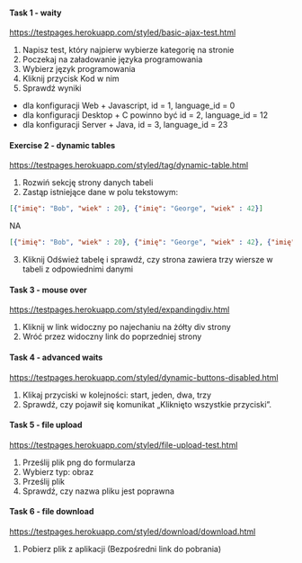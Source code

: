 #### Task 1 - waity
https://testpages.herokuapp.com/styled/basic-ajax-test.html

1. Napisz test, który najpierw wybierze kategorię na stronie
2. Poczekaj na załadowanie języka programowania
3. Wybierz język programowania
4. Kliknij przycisk Kod w nim
5. Sprawdź wyniki
* dla konfiguracji Web + Javascript, id = 1, language_id = 0
* dla konfiguracji Desktop + C powinno być id = 2, language_id = 12
* dla konfiguracji Server + Java, id = 3, language_id = 23


#### Exercise 2 - dynamic tables
https://testpages.herokuapp.com/styled/tag/dynamic-table.html

1. Rozwiń sekcję strony danych tabeli
2. Zastąp istniejące dane w polu tekstowym:
```json
[{"imię": "Bob", "wiek" : 20}, {"imię": "George", "wiek" : 42}]
```
NA
```json
[{"imię": "Bob", "wiek" : 20}, {"imię": "George", "wiek" : 42}, {"imię": "Jan", "wiek" : 7} ]
```
3. Kliknij Odśwież tabelę i sprawdź, czy strona zawiera trzy wiersze w tabeli z odpowiednimi danymi

#### Task 3 - mouse over
https://testpages.herokuapp.com/styled/expandingdiv.html
1. Kliknij w link widoczny po najechaniu na żółty div strony
2. Wróć przez widoczny link do poprzedniej strony


#### Task 4 - advanced waits
https://testpages.herokuapp.com/styled/dynamic-buttons-disabled.html
1. Klikaj przyciski w kolejności: start, jeden, dwa, trzy
2. Sprawdź, czy pojawił się komunikat „Kliknięto wszystkie przyciski”.

#### Task 5 - file upload
https://testpages.herokuapp.com/styled/file-upload-test.html
1. Prześlij plik png do formularza
2. Wybierz typ: obraz
3. Prześlij plik
4. Sprawdź, czy nazwa pliku jest poprawna

#### Task 6 - file download
https://testpages.herokuapp.com/styled/download/download.html
1. Pobierz plik z aplikacji (Bezpośredni link do pobrania)